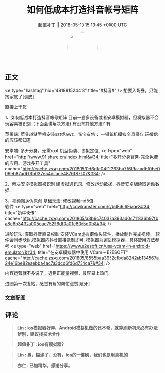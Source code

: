 <h1 align="center">如何低成本打造抖音帐号矩阵</h1>




<p align="center">
    <a>超值补丁 || 2018-05-10 15:13:45 &#43;0000 UTC</a>
</p>

<div align="center">
    <img src="https://images.zsxq.com/FsCkB0rcZIXbId1_kIr9AohoXKJl?e=1590940799&amp;token=kIxbL07-8jAj8w1n4s9zv64FuZZNEATmlU_Vm6zD:sRDm_a_-RjGcs5iNv9I1-u85o0c=" width="100" height="100" style="border:1px solid;border-radius:50%; color:#ffffff"/>
</div>




## 正文

<div>
&lt;e type=&#34;hashtag&#34; hid=&#34;481881524418&#34; title=&#34;#抖音#&#34; /&gt; 
想要入场券，只能掏家底了[调皮]

直接上干货

1、如何低成本打造抖音帐号矩阵
目前一般多设备或者安卓模拟器，但模拟器不会玩容易被识别（下面会讲解决方法)
有没有其他方法? 有

苹果端: 
苹果越狱手机安装nzt或awz，淘宝有售；
一键新机模拟全息保存,玩微信的应该都知道 

安卓端: 
多开分身，无需root 机型伪装、虚拟定位,
&lt;e type=&#34;web&#34; href=&#34;http://www.91ishare.cn/index.html&#34; title=&#34;多开分身官网-完全免费的应用、游戏多开工具&#34; cache=&#34;http://cache.zsxq.com/201805/0d6dfc04f1f263ba7f6f9acadbf0be009eb87adb0fb037e54ddace4876f87507&#34; /&gt; 

 
2、解决安卓模拟器被识别
建虚拟通讯录、修改运动数据，抖音安卓版读取运动数据.


3、视频搬运伪原创
基础玩法: 修改视频md5值   
软件 &lt;e type=&#34;web&#34; href=&#34;http://cowtransfer.com/s/b6Ei6i6Eiaqe&#34; title=&#34;奶牛快传&#34; cache=&#34;http://cache.zsxq.com/201805/a3b6c74038a393ad0c711836b97fba8c6b3432a005cae75296df0a01c80e5d0b&#34; /&gt;

进阶玩法: 获取抖音直录权重
安装VCam虚拟摄像头软件，播放制作完成视频，
软件会同步映射,模拟器内抖音直接录制即可.
模拟器为逍遥模拟器，具体使用方法参考
&lt;e type=&#34;web&#34; href=&#34;https://www.e2esoft.cn/use-vcam-in-android-emulator/&#34; title=&#34;在安卓模拟器中使用 VCam – E2ESOFT&#34; cache=&#34;http://cache.zsxq.com/201805/8555baa3952cfbda8242ab134567a24e16be82eaebba4ac7a3dcd6fd6d734ca7&#34; /&gt;

内容运营就不多说了，近期正能量视频，最容易上热门。

进圈第一次发帖，感觉有用的帮忙点赞[呲牙]
</div>

### 文章配图

<div class="image" align="center">

</div>


## 评论

<div align="left">
<div>

<blockquote >
<span> <strong>Lin : Ios模拟器好弄，Android模拟机做的还不够，就算刷新机未必有办法辨别，建议找技术合作 </strong></span>
</blockquote>

<blockquote >
<span> <strong>超值补丁 : ios有模拟器? </strong></span>
</blockquote>

<blockquote >
<span> <strong>Lin : 奥，糊涂了，没有，ios的一键刷，我们也是用真机的 </strong></span>
</blockquote>

<blockquote >
<span> <strong>亦仁 : 已加精华，感谢分享。 </strong></span>
</blockquote>

</div>
</div>